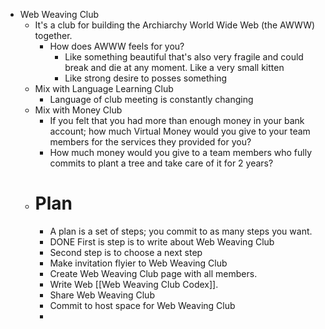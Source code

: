 - Web Weaving Club
	- It's a club for building the Archiarchy World Wide Web (the AWWW) together.
		- How does AWWW feels for you?
			- Like something beautiful that's also very fragile and could break and die at any moment. Like a very small kitten
			- Like strong desire to posses something
	- Mix with Language Learning Club
		- Language of club meeting is constantly changing
	- Mix with Money Club
		- If you felt that you had more than enough money in your bank account; how much Virtual Money would you give to your team members for the services they provided for you?
		- How much money would you give to a team members who fully commits to plant a tree and take care of it for 2 years?
	- # Plan
		- A plan is a set of steps; you commit to as many steps you want.
		- DONE First is step is to write about Web Weaving Club
		- Second step is to choose a next step
		- Make invitation flyier to Web Weaving Club
		- Create Web Weaving Club page with all members.
		- Write Web [[Web Weaving Club Codex]].
		- Share Web Weaving Club
		- Commit to host space for Web Weaving Club
		-